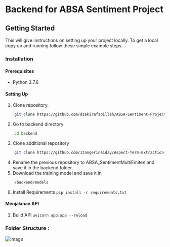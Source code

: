 # Backend for ABSA Sentiment Project

## Getting Started

This will give instructions on setting up your project locally.
To get a local copy up and running follow these simple example steps.

### Installation

#### Prerequisites
* Python 3.7.6

#### Setting Up
1. Clone repository.
```sh
    git clone https://github.com/dzakirafabillah/ABSA-Sentiment-Project-PKL-KP
```
2. Go to backend directory
```sh
    cd backend
```
3. Clone additional repository 
```sh
    git clone https://github.com/1tangerine1day/Aspect-Term-Extraction-and-Analysis.git
``` 
4. Rename the previous repository to ABSA_SentimentMultiEmiten and save it in the backend folder.
5. Download the training model and save it in 
```sh
    /backend/models
``` 
6. Install Requirements 
    `pip install -r requirements.txt`

#### Menjalanan API
1. Build API 
    `uvicorn app:app --reload`

### Folder Structure :
![image](https://user-images.githubusercontent.com/61398214/186295869-4f9ac588-eb67-48aa-bada-b88d325abe8d.png)
